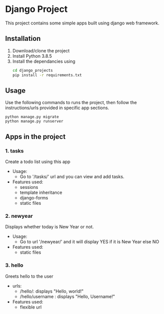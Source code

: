 # Django Project
This project contains some simple apps built using django web framework.

## Installation
1. Download/clone the project
2. Install Python 3.8.5
3.  Install the dependancies using
    ```bash
    cd django_projects
    pip install -r requirements.txt
    ```
## Usage
Use the following commands to runs the project, then follow the instructions/urls provided in specific app sections.
```
python manage.py migrate
python manage.py runserver
```
## Apps in the project
### 1. tasks
Create a todo list using this app
- Usage:
    - Go to '/tasks/' url and you can view and add tasks.
- Features used:
    - sessions
    - template inheritance
    - django-forms
    - static files

### 2. newyear
Displays whether today is New Year or not.
- Usage:
    - Go to url '/newyear/' and it will display YES if it is New Year else NO
- Features used:
    - static files

### 3. hello
Greets hello to the user
- urls:
    - /hello/: displays "Hello, world!"
    - /hello/username : displays "Hello, Username!"
- Features used:
    - flexible url
